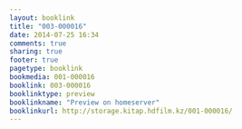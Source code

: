 ```yaml
---
layout: booklink
title: "003-000016"
date: 2014-07-25 16:34
comments: true
sharing: true
footer: true
pagetype: booklink 
bookmedia: 001-000016
booklink: 003-000016
booklinktype: preview
booklinkname: "Preview on homeserver"
booklinkurl: http://storage.kitap.hdfilm.kz/001-000016/
---
```


